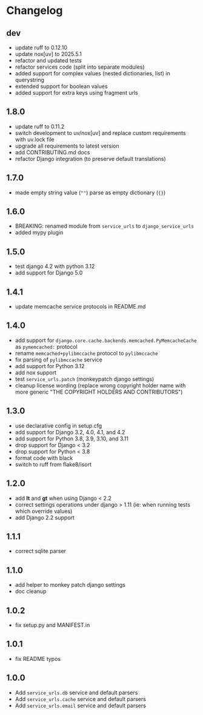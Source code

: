 # Changelog

## dev

* update ruff to 0.12.10
* update nox[uv] to 2025.5.1
* refactor and updated tests
* refactor services code (split into separate modules)
* added support for complex values (nested dictionaries, list) in querystring
* extended support for boolean values
* added support for extra keys using fragment urls

## 1.8.0

* update ruff to 0.11.2
* switch development to uv/nox[uv] and replace custom requirements with uv.lock file
* upgrade all requirements to latest version
* add CONTRIBUTING.md docs
* refactor Django integration (to preserve default translations)

## 1.7.0

* made empty string value (`""`) parse as empty dictionary (`{}`)

## 1.6.0

* BREAKING: renamed module from `service_urls` to `django_service_urls`
* added mypy plugin

## 1.5.0

* test django 4.2 with python 3.12
* add support for Django 5.0

## 1.4.1

* update memcache service protocols in README.md

## 1.4.0

* add support for `django.core.cache.backends.memcached.PyMemcacheCache` as `pymemcached:` protocol
* rename `memcached+pylibmccache` protocol to `pylibmccache`
* fix parsing of `pylibmccache` service
* add support for Python 3.12
* add nox support
* test `service_urls.patch` (monkeypatch django settings)
* cleanup license wording
  (replace wrong copyright holder name with more generic "THE COPYRIGHT HOLDERS AND CONTRIBUTORS")

## 1.3.0

* use declarative config in setup.cfg
* add support for Django 3.2, 4.0, 4.1, and 4.2
* add support for Python 3.8, 3.9, 3.10, and 3.11
* drop support for Django < 3.2
* drop support for Python < 3.8
* format code with black
* switch to ruff from flake8/isort

## 1.2.0

* add __lt__ and __gt__ when using Django < 2.2
* correct settings operations under django > 1.11 (ie: when running tests which override values)
* add Django 2.2 support

## 1.1.1

* correct sqlite parser

## 1.1.0

* add helper to monkey patch django settings
* doc cleanup

## 1.0.2

* fix setup.py and MANIFEST.in

## 1.0.1

* fix README typos

## 1.0.0

* Add `service_urls.db` service and default parsers
* Add `service_urls.cache` service and default parsers
* Add `service_urls.email` service and default parsers
